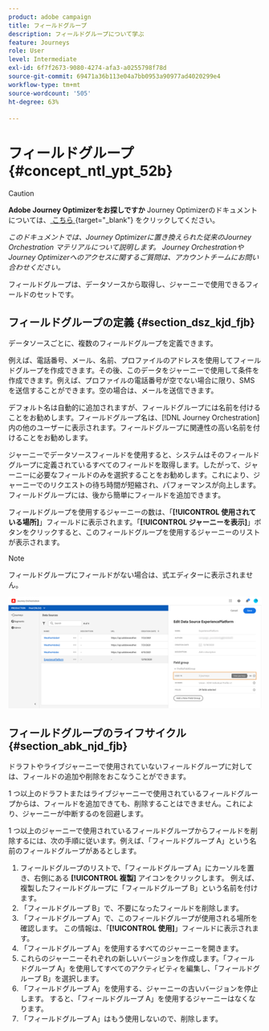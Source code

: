 ```yaml
---
product: adobe campaign
title: フィールドグループ
description: フィールドグループについて学ぶ
feature: Journeys
role: User
level: Intermediate
exl-id: 6f7f2673-9080-4274-afa3-a0255798f78d
source-git-commit: 69471a36b113e04a7bb0953a90977ad4020299e4
workflow-type: tm+mt
source-wordcount: '505'
ht-degree: 63%

---
```


# フィールドグループ {#concept_ntl_ypt_52b}


>[!CAUTION]
>
>**Adobe Journey Optimizerをお探しですか** Journey Optimizerのドキュメントについては、[ こちら ](https://experienceleague.adobe.com/ja/docs/journey-optimizer/using/ajo-home){target="_blank"} をクリックしてください。
>
>
>_このドキュメントでは、Journey Optimizerに置き換えられた従来のJourney Orchestration マテリアルについて説明します。 Journey OrchestrationやJourney Optimizerへのアクセスに関するご質問は、アカウントチームにお問い合わせください。_


フィールドグループは、データソースから取得し、ジャーニーで使用できるフィールドのセットです。

## フィールドグループの定義 {#section_dsz_kjd_fjb}

データソースごとに、複数のフィールドグループを定義できます。

例えば、電話番号、メール、名前、プロファイルのアドレスを使用してフィールドグループを作成できます。その後、このデータをジャーニーで使用して条件を作成できます。例えば、プロファイルの電話番号が空でない場合に限り、SMS を送信することができます。空の場合は、メールを送信できます。

デフォルト名は自動的に追加されますが、フィールドグループには名前を付けることをお勧めします。フィールドグループ名は、[!DNL Journey Orchestration] 内の他のユーザーに表示されます。フィールドグループに関連性の高い名前を付けることをお勧めします。

ジャーニーでデータソースフィールドを使用すると、システムはそのフィールドグループに定義されているすべてのフィールドを取得します。したがって、ジャーニーに必要なフィールドのみを選択することをお勧めします。これにより、ジャーニーでのリクエストの待ち時間が短縮され、パフォーマンスが向上します。フィールドグループには、後から簡単にフィールドを追加できます。

フィールドグループを使用するジャーニーの数は、「**[!UICONTROL 使用されている場所]**」フィールドに表示されます。「**[!UICONTROL ジャーニーを表示]**」ボタンをクリックすると、このフィールドグループを使用するジャーニーのリストが表示されます。

>[!NOTE]
>
>フィールドグループにフィールドがない場合は、式エディターに表示されません。

![](../assets/journey3bis.png)

## フィールドグループのライフサイクル {#section_abk_njd_fjb}

ドラフトやライブジャーニーで使用されていないフィールドグループに対しては、フィールドの追加や削除をおこなうことができます。

1 つ以上のドラフトまたはライブジャーニーで使用されているフィールドグループからは、フィールドを追加できても、削除することはできません。これにより、ジャーニーが中断するのを回避します。

1 つ以上のジャーニーで使用されているフィールドグループからフィールドを削除するには、次の手順に従います。例えば、「フィールドグループ A」という名前のフィールドグループがあるとします。

1. フィールドグループのリストで、「フィールドグループ A」にカーソルを置き、右側にある **[!UICONTROL 複製]** アイコンをクリックします。 例えば、複製したフィールドグループに「フィールドグループ B」という名前を付けます。
1. 「フィールドグループ B」で、不要になったフィールドを削除します。
1. 「フィールドグループ A」で、このフィールドグループが使用される場所を確認します。 この情報は、「**[!UICONTROL 使用]**」フィールドに表示されます。
1. 「フィールドグループ A」を使用するすべてのジャーニーを開きます。
1. これらのジャーニーそれぞれの新しいバージョンを作成します。「フィールドグループ A」を使用してすべてのアクティビティを編集し、「フィールドグループ B」を選択します。
1. 「フィールドグループ A」を使用する、ジャーニーの古いバージョンを停止します。 すると、「フィールドグループ A」を使用するジャーニーはなくなります。
1. 「フィールドグループ A」はもう使用しないので、削除します。
